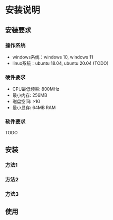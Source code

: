 # 安装说明

## 安装要求

### 操作系统

- windows系统：windows 10, windows 11
- linux系统：ubuntu 18.04, ubuntu 20.04 (TODO)

### 硬件要求

- CPU最低频率: 800MHz
- 最小内存: 256MB
- 磁盘空间: >1G
- 最小显存: 64MB RAM

### 软件要求

TODO

## 安装

### 方法1

### 方法2

### 方法3

## 使用
